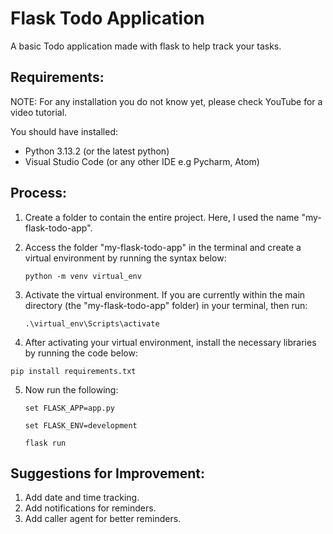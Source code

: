 # Flask Todo Application

A basic Todo application made with flask to help track your tasks.

## Requirements:

NOTE: For any installation you do not know yet, please check YouTube for a video tutorial.

You should have installed:

- Python 3.13.2 (or the latest python)
- Visual Studio Code (or any other IDE e.g Pycharm, Atom)

## Process:

1. Create a folder to contain the entire project. Here, I used the name "my-flask-todo-app".

2. Access the folder "my-flask-todo-app" in the terminal and create a virtual environment by running the syntax below:

   `python -m venv virtual_env`

3. Activate the virtual environment. If you are currently within the main directory (the "my-flask-todo-app" folder) in your terminal, then run:

   `.\virtual_env\Scripts\activate`

4. After activating your virtual environment, install the necessary libraries by running the code below:

`pip install requirements.txt`

5. Now run the following:

   `set FLASK_APP=app.py`

   `set FLASK_ENV=development`

   `flask run`

## Suggestions for Improvement:

1. Add date and time tracking.
2. Add notifications for reminders.
3. Add caller agent for better reminders.
